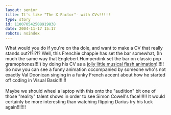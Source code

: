 ```yaml
---
layout: senior
title: It's like "The X Factor"- with CVs!!!!!
type: story
id: 110070542508919838
date: 2004-11-17 15:17
robots: noindex
---
```

What would you do if you're on tha dole, and want to make a CV that really stands out?!?!?!? Well, this Frenchie chappie has set the bar somewhat, (In much the same way that Englebert Humperdink set the bar on classic pop gramophones!!!!) by doing his CV as a <a href="http://213.186.36.10/~al/alstudio/cv/en.htm" title="We at SDHQ really like the animated loading bar at the start here!!!!!">jolly little musical flash animation</a>!!!!!! So now you can see a funny animation occompanied by someone who's not exactly Val Doonican singing in a funky French accent about how he started off coding in Visual Basic!!!!!!<br/> <br/>Maybe we should wheel a laptop with this onto the "audition" bit one of those "reality" talent shows in order to see Simon Cowell's face!!!!!! It would certainly be more interesting than watching flipping Darius try his luck again!!!!!!!